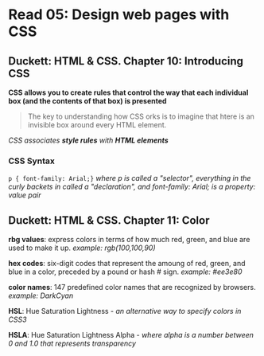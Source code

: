 # Read 05: Design web pages with CSS

## Duckett: HTML & CSS.  Chapter 10: Introducing CSS

**CSS allows you to create rules that control the way that each individual box (and the contents of that box) is presented**

> The key to understanding how CSS orks is to imagine that htere is an invisible box around every HTML element.

*CSS associates **style rules** with **HTML elements***

### CSS Syntax

`p {
font-family: Arial;}` 
*where p is called a "selector", everything in the curly backets in called a "declaration", and font-family: Arial; is a property: value pair*

## Duckett: HTML & CSS.  Chapter 11: Color

**rbg values**: express colors in terms of how much red, green, and blue are used to make it up.
*example: rgb(100,100,90)*

**hex codes**: six-digit codes that represent the amoung of red, green, and blue in a color, preceded by a pound or hash # sign.
*example: #ee3e80*

**color names**: 147 predefined color names that are recognized by browsers.  *example: DarkCyan*

**HSL**: Hue Saturation Lightness - *an alternative way to specify colors in CSS3* 

**HSLA**: Hue Saturation Lightness Alpha - *where alpha is a number between 0 and 1.0 that represents transparency*
